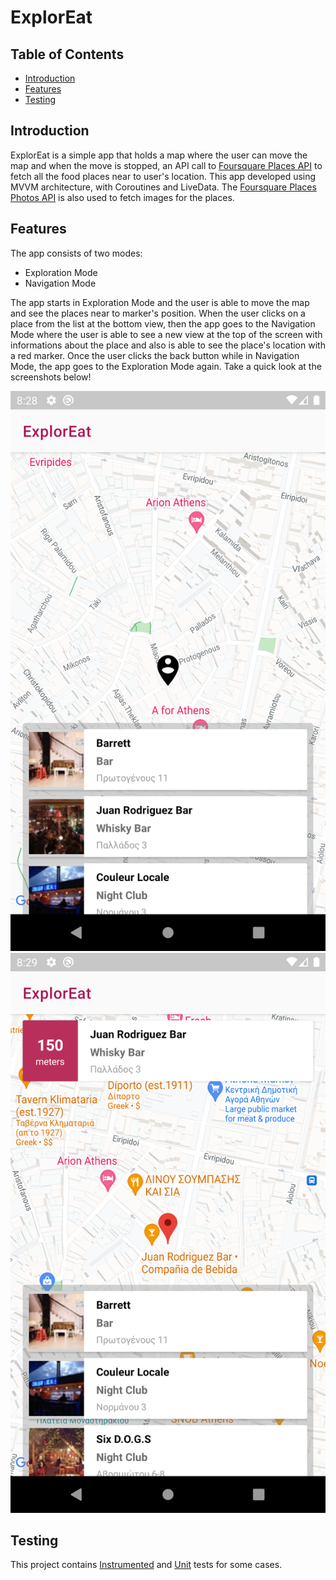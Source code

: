 # ExplorEat

## Table of Contents
- [Introduction](#introduction)
- [Features](#features)
- [Testing](#testing)

## Introduction
ExplorEat is a simple app that holds a map where the user can move the map and when the move is stopped, an API call to [Foursquare Places API](https://developer.foursquare.com/reference/place-search) to fetch all the food places near to user's location. This app developed using MVVM architecture, with Coroutines and LiveData. The [Foursquare Places Photos API](https://developer.foursquare.com/reference/place-photos) is also used to fetch images for the places.

## Features
The app consists of two modes:
- Exploration Mode
- Navigation Mode

The app starts in Exploration Mode and the user is able to move the map and see the places near to marker's position. When the user clicks on a place from the list at the bottom view, then the app goes to the Navigation Mode where the user is able to see a new view at the top of the screen with informations about the place and also is able to see the place's location with a red marker. Once the user clicks the back button while in Navigation Mode, the app goes to the Exploration Mode again. Take a quick look at the screenshots below!

![Exploration Mode](/screenshots/exploreat_places_exploration.png)
![Navigation Mode](/screenshots/exploreat_place_navigation.png)

## Testing
This project contains [Instrumented](/app/src/androidTest) and [Unit](/app/src/test/java/com/example/exploreat) tests for some cases.
